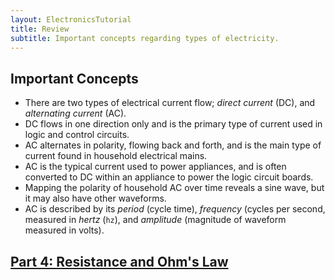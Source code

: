 ```yaml
---
layout: ElectronicsTutorial
title: Review
subtitle: Important concepts regarding types of electricity.
---
```


## Important Concepts

 * There are two types of electrical current flow; _direct current_ (DC), and _alternating current_ (AC).
 * DC flows in one direction only and is the primary type of current used in logic and control circuits.
 * AC alternates in polarity, flowing back and forth, and is the main type of current found in household electrical mains.
 * AC is the typical current used to power appliances, and is often converted to DC within an appliance to power the logic circuit boards.
 * Mapping the polarity of household AC over time reveals a sine wave, but it may also have other waveforms.
 * AC is described by its _period_ (cycle time), _frequency_ (cycles per second, measured in _hertz_ (`hz`), and _amplitude_ (magnitude of waveform measured in volts).

 
## [Part 4: Resistance and Ohm's Law](../../Part4/Resistance)
